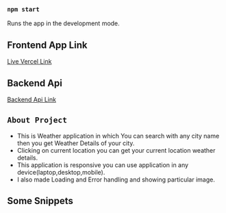 

### `npm start`

Runs the app in the development mode.

## Frontend App Link
[Live Vercel Link](https://frontend-chhattoo25.vercel.app/)

 ## Backend Api 
 [Backend Api Link](https://weatherbackenda.onrender.com/)
## `About Project`
 - This is Weather application in which You can search with any city name then you get Weather Details of your city.
 -  Clicking on current location you can get your current location weather details.
 - This application is responsive you can use application in any device(laptop,desktop,mobile).
 - I also made Loading and Error handling and showing particular image.

 ## Some Snippets
 